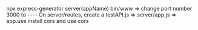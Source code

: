 npx express-generator server(appName)
bin/www => change port number 3000 to ----
On server/routes, create a testAPI.js =>
server/app.js => app.use
install cors and use cors
